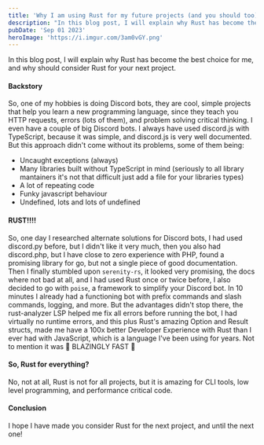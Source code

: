 ```yaml
---
title: 'Why I am using Rust for my future projects (and you should too)' 
description: "In this blog post, I will explain why Rust has become the best choice for me, and why should consider Rust for your next project"
pubDate: 'Sep 01 2023'
heroImage: 'https://i.imgur.com/3am0vGY.png'
---
```


In this blog post, I will explain why Rust has become the best choice for me, and why should consider Rust for your next project.

#### Backstory

So, one of my hobbies is doing Discord bots, they are cool, simple projects that help you learn a new programming language, since they teach you HTTP requests, errors (lots of them), and problem solving critical thinking. I even have a couple of big Discord bots. I always have used discord.js with TypeScript, because it was simple, and discord.js is very well documented. But this approach didn't come without its problems, some of them being:
- Uncaught exceptions (always)
- Many libraries built without TypeScript in mind (seriously to all library mantainers it's not that difficult just add a file for your libraries types)
- A lot of repeating code
- Funky javascript behaviour
- Undefined, lots and lots of undefined

#### RUST!!!!

So, one day I researched alternate solutions for Discord bots, I had used discord.py before, but I didn't like it very much, then you also had discord.php, but I have close to zero experience with PHP, found a promising library for go, but not a single piece of good documentation. Then I finally stumbled upon `serenity-rs`, it looked very promising, the docs where not bad at all, and I had used Rust once or twice before, I also decided to go with `poise`, a framework to simplify your Discord bot. In 10 minutes I already had a functioning bot with prefix commands and slash commands, logging, and more. But the advantages didn't stop there, the rust-analyzer LSP helped me fix all errors before running the bot, I had virtually no runtime errors, and this plus Rust's amazing Option and Result structs, made me have a 100x better Developer Experience with Rust than I ever had with JavaScript, which is a language I've been using for years. Not to mention it was 🚀 BLAZINGLY FAST 🚀

#### So, Rust for everything?
No, not at all, Rust is not for all projects, but it is amazing for CLI tools, low level programming, and performance critical code.

#### Conclusion
I hope I have made you consider Rust for the next project, and until the next one!
